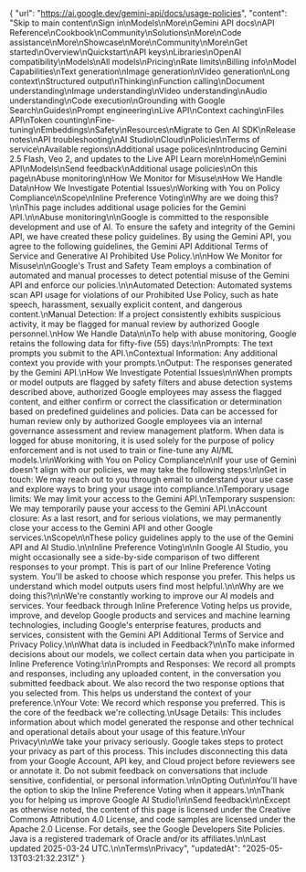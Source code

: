 {
  "url": "https://ai.google.dev/gemini-api/docs/usage-policies",
  "content": "Skip to main content\nSign in\nModels\nMore\nGemini API docs\nAPI Reference\nCookbook\nCommunity\nSolutions\nMore\nCode assistance\nMore\nShowcase\nMore\nCommunity\nMore\nGet started\nOverview\nQuickstart\nAPI keys\nLibraries\nOpenAI compatibility\nModels\nAll models\nPricing\nRate limits\nBilling info\nModel Capabilities\nText generation\nImage generation\nVideo generation\nLong context\nStructured output\nThinking\nFunction calling\nDocument understanding\nImage understanding\nVideo understanding\nAudio understanding\nCode execution\nGrounding with Google Search\nGuides\nPrompt engineering\nLive API\nContext caching\nFiles API\nToken counting\nFine-tuning\nEmbeddings\nSafety\nResources\nMigrate to Gen AI SDK\nRelease notes\nAPI troubleshooting\nAI Studio\nCloud\nPolicies\nTerms of service\nAvailable regions\nAdditional usage polices\nIntroducing Gemini 2.5 Flash, Veo 2, and updates to the Live API Learn more\nHome\nGemini API\nModels\nSend feedback\nAdditional usage policies\nOn this page\nAbuse monitoring\nHow We Monitor for Misuse\nHow We Handle Data\nHow We Investigate Potential Issues\nWorking with You on Policy Compliance\nScope\nInline Preference Voting\nWhy are we doing this?\n\nThis page includes additional usage policies for the Gemini API.\n\nAbuse monitoring\n\nGoogle is committed to the responsible development and use of AI. To ensure the safety and integrity of the Gemini API, we have created these policy guidelines. By using the Gemini API, you agree to the following guidelines, the Gemini API Additional Terms of Service and Generative AI Prohibited Use Policy.\n\nHow We Monitor for Misuse\n\nGoogle's Trust and Safety Team employs a combination of automated and manual processes to detect potential misuse of the Gemini API and enforce our policies.\n\nAutomated Detection: Automated systems scan API usage for violations of our Prohibited Use Policy, such as hate speech, harassment, sexually explicit content, and dangerous content.\nManual Detection: If a project consistently exhibits suspicious activity, it may be flagged for manual review by authorized Google personnel.\nHow We Handle Data\n\nTo help with abuse monitoring, Google retains the following data for fifty-five (55) days:\n\nPrompts: The text prompts you submit to the API.\nContextual Information: Any additional context you provide with your prompts.\nOutput: The responses generated by the Gemini API.\nHow We Investigate Potential Issues\n\nWhen prompts or model outputs are flagged by safety filters and abuse detection systems described above, authorized Google employees may assess the flagged content, and either confirm or correct the classification or determination based on predefined guidelines and policies. Data can be accessed for human review only by authorized Google employees via an internal governance assessment and review management platform. When data is logged for abuse monitoring, it is used solely for the purpose of policy enforcement and is not used to train or fine-tune any AI/ML models.\n\nWorking with You on Policy Compliance\n\nIf your use of Gemini doesn't align with our policies, we may take the following steps:\n\nGet in touch: We may reach out to you through email to understand your use case and explore ways to bring your usage into compliance.\nTemporary usage limits: We may limit your access to the Gemini API.\nTemporary suspension: We may temporarily pause your access to the Gemini API.\nAccount closure: As a last resort, and for serious violations, we may permanently close your access to the Gemini API and other Google services.\nScope\n\nThese policy guidelines apply to the use of the Gemini API and AI Studio.\n\nInline Preference Voting\n\nIn Google AI Studio, you might occasionally see a side-by-side comparison of two different responses to your prompt. This is part of our Inline Preference Voting system. You'll be asked to choose which response you prefer. This helps us understand which model outputs users find most helpful.\n\nWhy are we doing this?\n\nWe're constantly working to improve our AI models and services. Your feedback through Inline Preference Voting helps us provide, improve, and develop Google products and services and machine learning technologies, including Google's enterprise features, products and services, consistent with the Gemini API Additional Terms of Service and Privacy Policy.\n\nWhat data is included in Feedback?\n\nTo make informed decisions about our models, we collect certain data when you participate in Inline Preference Voting:\n\nPrompts and Responses: We record all prompts and responses, including any uploaded content, in the conversation you submitted feedback about. We also record the two response options that you selected from. This helps us understand the context of your preference.\nYour Vote: We record which response you preferred. This is the core of the feedback we're collecting.\nUsage Details: This includes information about which model generated the response and other technical and operational details about your usage of this feature.\nYour Privacy\n\nWe take your privacy seriously. Google takes steps to protect your privacy as part of this process. This includes disconnecting this data from your Google Account, API key, and Cloud project before reviewers see or annotate it. Do not submit feedback on conversations that include sensitive, confidential, or personal information.\n\nOpting Out\n\nYou'll have the option to skip the Inline Preference Voting when it appears.\n\nThank you for helping us improve Google AI Studio!\n\nSend feedback\n\nExcept as otherwise noted, the content of this page is licensed under the Creative Commons Attribution 4.0 License, and code samples are licensed under the Apache 2.0 License. For details, see the Google Developers Site Policies. Java is a registered trademark of Oracle and/or its affiliates.\n\nLast updated 2025-03-24 UTC.\n\nTerms\nPrivacy",
  "updatedAt": "2025-05-13T03:21:32.231Z"
}